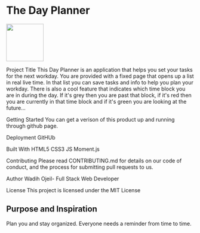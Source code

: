 # The Day Planner

<img src= (https://user-images.githubusercontent.com/60321934/82580850-bfc76100-9b5d-11ea-9ad8-3bb3a71708f5.png) width="100" height="100">


Project Title
This Day Planner is an application that helps you set your tasks for the next workday.
You are provided with a fixed page that opens up a list in real live time. In that list you can save 
tasks and info to help you plan your workday. There is also a cool feature that indicates which time block 
you are in during the day. If it's grey then you are past that block, if it's red then you are currently in 
that time block and if it's green you are looking at the future... 

Getting Started
You can get a verison of this product up and running through github
page.

Deployment
GitHUb

Built With
HTML5
CSS3
JS
Moment.js

Contributing
Please read CONTRIBUTING.md for details on our code of conduct, and the process for submitting pull requests to us.

Author
Wadih Ojeil- Full Stack Web Developer


License
This project is licensed under the MIT License


## Purpose and Inspiration
Plan you and stay organized. Everyone needs a reminder from time to time.








